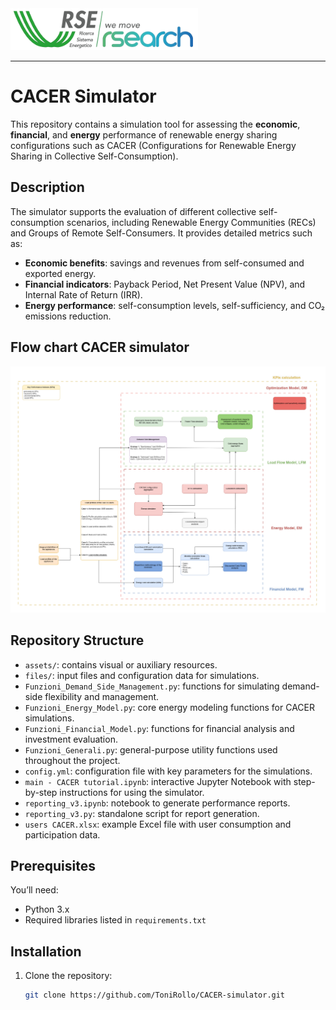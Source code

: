 <img title="logo_RSE" src="assets\readme_images\logo_RSE.PNG" alt="logo_RSE" data-align="center" width="300">

---

# CACER Simulator

This repository contains a simulation tool for assessing the **economic**, **financial**, and **energy** performance of renewable energy sharing configurations such as CACER (Configurations for Renewable Energy Sharing in Collective Self-Consumption).

## Description

The simulator supports the evaluation of different collective self-consumption scenarios, including Renewable Energy Communities (RECs) and Groups of Remote Self-Consumers. It provides detailed metrics such as:

- **Economic benefits**: savings and revenues from self-consumed and exported energy.
- **Financial indicators**: Payback Period, Net Present Value (NPV), and Internal Rate of Return (IRR).
- **Energy performance**: self-consumption levels, self-sufficiency, and CO₂ emissions reduction.

## Flow chart CACER simulator

<div style="text-align: center;">
  <img src="assets/readme_images/Flow_chart_simulator.png" alt="Flow_chart" width="1000">
</div>

## Repository Structure

- `assets/`: contains visual or auxiliary resources.
- `files/`: input files and configuration data for simulations.
- `Funzioni_Demand_Side_Management.py`: functions for simulating demand-side flexibility and management.
- `Funzioni_Energy_Model.py`: core energy modeling functions for CACER simulations.
- `Funzioni_Financial_Model.py`: functions for financial analysis and investment evaluation.
- `Funzioni_Generali.py`: general-purpose utility functions used throughout the project.
- `config.yml`: configuration file with key parameters for the simulations.
- `main - CACER tutorial.ipynb`: interactive Jupyter Notebook with step-by-step instructions for using the simulator.
- `reporting_v3.ipynb`: notebook to generate performance reports.
- `reporting_v3.py`: standalone script for report generation.
- `users CACER.xlsx`: example Excel file with user consumption and participation data.

## Prerequisites

You’ll need:

- Python 3.x
- Required libraries listed in `requirements.txt`

## Installation

1. Clone the repository:

   ```bash
   git clone https://github.com/ToniRollo/CACER-simulator.git
